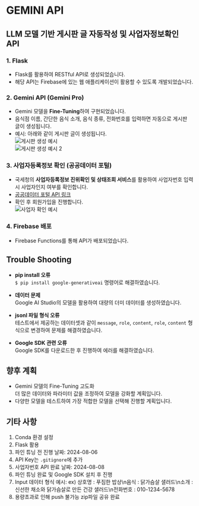 # GEMINI API

## LLM 모델 기반 게시판 글 자동작성 및 사업자정보확인 API

### 1. Flask
- Flask를 활용하여 RESTful API로 생성되었습니다.
- 해당 API는 Firebase에 있는 웹 애플리케이션이 활용할 수 있도록 개발되었습니다.

### 2. Gemini API (Gemini Pro)
- Gemini 모델을 **Fine-Tuning**하여 구현되었습니다.
- 음식점 이름, 간단한 음식 소개, 음식 종류, 전화번호를 입력하면 자동으로 게시판 글이 생성됩니다.
- 예시: 아래와 같이 게시판 글이 생성됩니다.  
  ![게시판 생성 예시](https://github.com/user-attachments/assets/2ec0fe10-464d-4f58-a350-2e979ae3ac39)  
  ![게시판 생성 예시 2](https://github.com/user-attachments/assets/24f14335-290a-40b4-a4a3-34fcd5690712)

### 3. 사업자등록정보 확인 (공공데이터 포털)
- 국세청의 **사업자등록정보 진위확인 및 상태조회 서비스**를 활용하여 사업자번호 입력 시 사업자인지 여부를 확인합니다.
- [공공데이터 포털 API 링크](https://www.data.go.kr/tcs/dss/selectApiDataDetailView.do?publicDataPk=15081808)
- 확인 후 회원가입을 진행합니다.  
  ![사업자 확인 예시](https://github.com/user-attachments/assets/52b93c55-ae79-4dc0-b6a7-db6d804af930)

### 4. Firebase 배포
- Firebase Functions를 통해 API가 배포되었습니다.

## Trouble Shooting

- **pip install 오류**  
  `$ pip install google-generativeai` 명령어로 해결하였습니다.

- **데이터 문제**  
  Google AI Studio의 모델을 활용하여 대량의 더미 데이터를 생성하였습니다.

- **jsonl 파일 형식 오류**  
  테스트에서 제공하는 데이터셋과 같이 `message`, `role`, `content`, `role`, `content` 형식으로 변경하여 문제를 해결하였습니다.  

- **Google SDK 관련 오류**  
  Google SDK를 다운로드한 후 진행하여 에러를 해결하였습니다.

## 향후 계획
- Gemini 모델의 Fine-Tuning 고도화  
  더 많은 데이터와 파라미터 값을 조정하여 모델을 강화할 계획입니다.
- 다양한 모델을 테스트하여 가장 적합한 모델을 선택해 진행할 계획입니다.

## 기타 사항
1. Conda 환경 설정
2. Flask 활용
3. 파인 튜닝 전 진행 날짜: 2024-08-06
4. API Key는 `.gitignore`에 추가
5. 사업자번호 API 완료 날짜: 2024-08-08
6. 파인 튜닝 완료 및 Google SDK 설치 후 진행
7. Input 데이터 형식 예시: ex) 상호명 : 푸짐한 밥상\n음식 : 닭가슴살 샐러드\n소개 : 신선한 채소와 닭가슴살로 만든 건강 샐러드\n전화번호 : 010-1234-5678
8. 용량초과로 인해 push 불가능 zip파일 공유 완료

